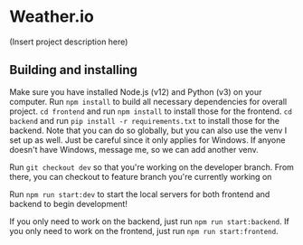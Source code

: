 # Weather.io

(Insert project description here)

## Building and installing

Make sure you have installed Node.js (v12) and Python (v3) on your computer. Run `npm install` to build all necessary dependencies for overall project. `cd frontend` and run `npm install` to install those for the frontend. `cd backend` and run `pip install -r requirements.txt` to install those for the backend. Note that you can do so globally, but you can also use the venv I set up as well. Just be careful since it only applies for Windows. If anyone doesn't have Windows, message me, so we can add another venv.

Run `git checkout dev` so that you're working on the developer branch. From there, you can checkout to feature branch you're currently working on

Run `npm run start:dev` to start the local servers for both frontend and backend to begin development!

If you only need to work on the backend, just run `npm run start:backend`. If you only need to work on the frontend, just run `npm run start:frontend`. 

